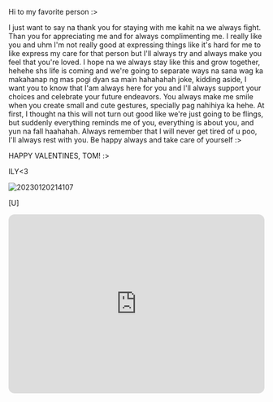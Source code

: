 Hi to my favorite person :>

I just want to say na thank you for staying with me kahit na we always fight. Than you for appreciating me and for always complimenting me. I really like you and uhm I'm not really good at expressing things like it's hard for me to like express my care for that person but I'll always try and always make you feel that you're loved. I hope na we always stay like this and grow together, hehehe shs life is coming and we're going to separate ways na sana wag ka makahanap ng mas pogi dyan sa main hahahahah joke, kidding aside, I want you to know that I'am always here for you and I'll always support your choices and celebrate your future endeavors. You always make me smile when you create small and cute gestures, specially pag nahihiya ka hehe. At first, I thought na this will not turn out good like we're just going to be flings, but suddenly everything reminds me of you, everything is about you, and yun na fall haahahah. Always remember that I will never get tired of u poo, I'll always rest with you. Be happy always and take care of yourself :>

HAPPY VALENTINES, TOM! :>

ILY<3

![20230120214107](https://user-images.githubusercontent.com/125279437/218482833-d9f60b63-cac3-4c13-b064-e946bd9babf1.png)

[U]
<iframe style="border-radius:12px" src="https://open.spotify.com/embed/playlist/70UAyAjZEnDl3po0fIDhh6?utm_source=generator" width="100%" height="352" frameBorder="0" allowfullscreen="" allow="autoplay; clipboard-write; encrypted-media; fullscreen; picture-in-picture" loading="lazy"></iframe>

